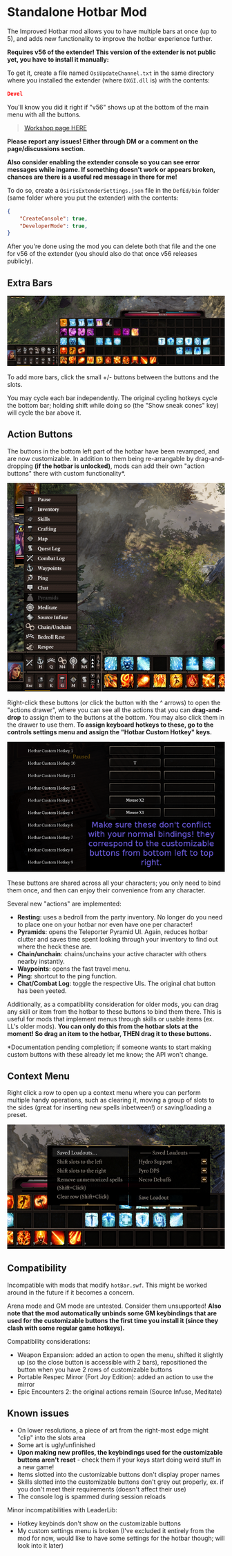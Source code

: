 # Standalone Hotbar Mod

The Improved Hotbar mod allows you to have multiple bars at once (up to 5), and adds new functionality to improve the hotbar experience further.

**Requires v56 of the extender! This version of the extender is not public yet, you have to install it manually:**

To get it, create a file named `OsiUpdateChannel.txt` in the same directory where you installed the extender (where `DXGI.dll` is) with the contents:
```json
Devel
```

You'll know you did it right if "v56" shows up at the bottom of the main menu with all the buttons.

> [Workshop page HERE](https://steamcommunity.com/sharedfiles/filedetails/?id=2759281297)

**Please report any issues! Either through DM or a comment on the page/discussions section.**

**Also consider enabling the extender console so you can see error messages while ingame. If something doesn't work or appears broken, chances are there is a useful red message in there for me!**

To do so, create a `OsirisExtenderSettings.json` file in the `DefEd/bin` folder (same folder where you put the extender) with the contents:

```json
{
	"CreateConsole": true,
	"DeveloperMode": true,
}
```

After you're done using the mod you can delete both that file and the one for v56 of the extender (you should also do that once v56 releases publicly).

## Extra Bars

![Extra bars.](img/hotbar/five_bars.png)

To add more bars, click the small +/- buttons between the buttons and the slots.

You may cycle each bar independently. The original cycling hotkeys cycle the bottom bar; holding shift while doing so (the "Show sneak cones" key) will cycle the bar above it.

## Action Buttons

The buttons in the bottom left part of the hotbar have been revamped, and are now customizable. In addition to them being re-arrangable by drag-and-dropping **(if the hotbar is unlocked)**, mods can add their own "action buttons" there with custom functionality*.

![Custom hotkeys.](img/hotbar/hotkeys.png)

Right-click these buttons (or click the button with the ^ arrows) to open the "actions drawer", where you can see all the actions that you can **drag-and-drop** to assign them to the buttons at the bottom. You may also click them in the drawer to use them. **To assign keyboard hotkeys to these, go to the controls settings menu and assign the "Hotbar Custom Hotkey" keys.**

![Assign/unbind these!](img/hotbar/bindings_warning.png)

These buttons are shared across all your characters; you only need to bind them once, and then can enjoy their convenience from any character.

Several new "actions" are implemented:

- **Resting**: uses a bedroll from the party inventory. No longer do you need to place one on your hotbar nor even have one per character!
- **Pyramids**: opens the Teleporter Pyramid UI. Again, reduces hotbar clutter and saves time spent looking through your inventory to find out where the heck these are.
- **Chain/unchain**: chains/unchains your active character with others nearby instantly.
- **Waypoints**: opens the fast travel menu.
- **Ping**: shortcut to the ping function.
- **Chat/Combat Log**: toggle the respective UIs. The original chat button has been yeeted.

Additionally, as a compatibility consideration for older mods, you can drag any skill or item from the hotbar to these buttons to bind them there. This is useful for mods that implement menus through skills or usable items (ex. LL's older mods). **You can only do this from the hotbar slots at the moment! So drag an item to the hotbar, THEN drag it to these buttons.**

*Documentation pending completion; if someone wants to start making custom buttons with these already let me know; the API won't change.

## Context Menu

Right click a row to open up a context menu where you can perform multiple handy operations, such as clearing it, moving a group of slots to the sides (great for inserting new spells inbetween!) or saving/loading a preset.

![Context menu.](img/hotbar/context_menu.png)

## Compatibility
Incompatible with mods that modify `hotBar.swf`. This might be worked around in the future if it becomes a concern.

Arena mode and GM mode are untested. Consider them unsupported! **Also note that the mod automatically unbinds some GM keybindings that are used for the customizable buttons the first time you install it (since they clash with some regular game hotkeys).**

Compatibility considerations:

- Weapon Expansion: added an action to open the menu, shifted it slightly up (so the close button is accessible with 2 bars), repositioned the button when you have 2 rows of customizable buttons
- Portable Respec Mirror (Fort Joy Edition): added an action to use the mirror
- Epic Encounters 2: the original actions remain (Source Infuse, Meditate)

## Known issues
- On lower resolutions, a piece of art from the right-most edge might "clip" into the slots area
- Some art is ugly/unfinished
- **Upon making new profiles, the keybindings used for the customizable buttons aren't reset** - check them if your keys start doing weird stuff in a new game!
- Items slotted into the customizable buttons don't display proper names
- Skills slotted into the customizable buttons don't grey out properly, ex. if you don't meet their requirements (doesn't affect their use)
- The console log is spammed during session reloads

Minor incompatibilities with LeaderLib:

- Hotkey keybinds don't show on the customizable buttons
- My custom settings menu is broken (I've excluded it entirely from the mod for now, would like to have some settings for the hotbar though; will look into it later)